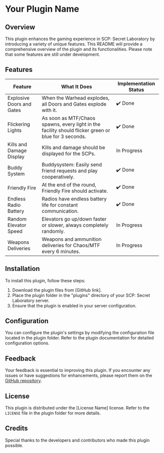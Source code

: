 # Your Plugin Name

## Overview

This plugin enhances the gaming experience in SCP: Secret Laboratory by introducing a variety of unique features. This README will provide a comprehensive overview of the plugin and its functionalities. Please note that some features are still under development.

## Features

| Feature                 | What It Does                                                          | Implementation Status |
|-------------------------|-----------------------------------------------------------------------|-----------------------|
| Explosive Doors and Gates| When the Warhead explodes, all Doors and Gates explode with it.     | ✔️ Done               |
| Flickering Lights       | As soon as MTF/Chaos spawns, every light in the facility should flicker green or blue for 3 seconds.     | ✔️ Done               |
| Kills and Damage Display| Kills and damage should be displayed for the SCPs.                  | In Progress           |
| Buddy System            | Buddysystem: Easily send friend requests and play cooperatively.    | ✔️ Done               |
| Friendly Fire           | At the end of the round, Friendly Fire should activate.             | ✔️ Done               |
| Endless Radio Battery   | Radios have endless battery life for constant communication.        | ✔️ Done               |
| Random Elevator Speed   | Elevators go up/down faster or slower, always completely randomly.  | In Progress           |
| Weapons Deliveries      | Weapons and ammunition deliveries for Chaos/MTF every 6 minutes.    | In Progress           |

## Installation

To install this plugin, follow these steps:

1. Download the plugin files from [GitHub link].
2. Place the plugin folder in the "plugins" directory of your SCP: Secret Laboratory server.
3. Ensure that the plugin is enabled in your server configuration.

## Configuration

You can configure the plugin's settings by modifying the configuration file located in the plugin folder. Refer to the plugin documentation for detailed configuration options.

## Feedback

Your feedback is essential to improving this plugin. If you encounter any issues or have suggestions for enhancements, please report them on the [GitHub repository](https://github.com/yourpluginrepository).

## License

This plugin is distributed under the [License Name] license. Refer to the `LICENSE` file in the plugin folder for more details.

## Credits

Special thanks to the developers and contributors who made this plugin possible.
